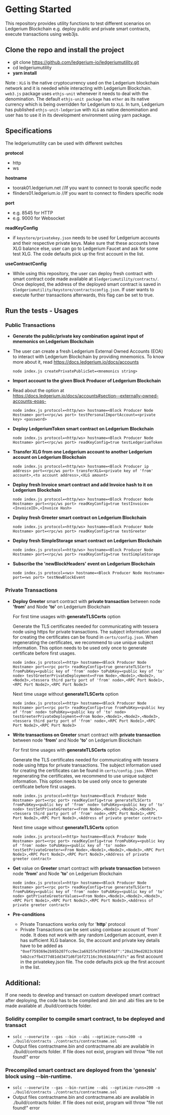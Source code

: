 # **Getting Started**
This repository provides utility functions to test different scenarios on Ledgerium Blockchain e.g. deploy public and private smart contracts, execute transactions using web3js.

## **Clone the repo and install the project**
- git clone https://github.com/ledgerium-io/ledgeriumutility.git 
- cd ledgeriumutility
- **yarn install**

Note : `XLG` is the native cryptocurrency used on the Ledgerium blockchain network and it is needed while interacting with Ledgerium Blockchain. `web3.js` package uses `ethjs-unit` whenever it needs to deal with the denomination. The default `ethjs-unit package` has `ether` as its native currency which is being overridden for Ledgerium to `XLG`. In turn, Ledgerium has published `ethjs-unit-ledgerium` with `XLG` as native denomination and user has to use it in its development environment using yarn package.

## **Specifications**
The ledgeriumutility can be used with different switches

**protocol**
- http
- ws

**hostname**
- toorak01.ledgerium.net //If you want to connect to toorak specific node
- flinders01.ledgerium.io //If you want to connect to flinders specific node

**port**
- e.g. 8545 for HTTP
- e.g. 9000 for Websocket

**readKeyConfig**
- if `keystore/privatekey.json` needs to be used for Ledgerium accounts and their respective private keys. Make sure that these accounts have XLG balance else, user can go to Ledgerium Faucet and ask for some test XLG. The code defaults pick up the first account in the list. 

**useContractConfig**
- While using this repository, the user can deploy fresh contract with smart contract code made available at `$ledgeriumutility/contracts/`. Once deployed, the address of the deployed smart contract is saved in `$ledgeriumutility/keystore/contractsconfig.json`. If user wants to execute further transactions afterwards, this flag can be set to true.

## **Run the tests - Usages**

### **Public Transactions**

- **Generate the public/private key combination against input of mnemonics on Ledgerium Blockchain**
- The user can create a fresh Ledgerium External Owned Accounts (EOA) to interact with Ledgerium Blockchain by providing mnemonics. To know more about it, read https://docs.ledgerium.io/docs/accounts
  ```
  node index.js createPrivatePublicSet=<mnemonics string>
  ``` 

- **Import account to the given Block Producer of Ledgerium Blockchain**
- Read about the option at https://docs.ledgerium.io/docs/accounts#section--externally-owned-accounts-eoas-
  ```
  node index.js protocol=<http/ws> hostname=<Block Producer Node Hostname> port=<rpc/ws port> testPersonalImportAccount=<private key> <password>
  ```

- **Deploy LedgeriumToken smart contract on Ledgerium Blockchain**  
  ```
  node index.js protocol=<http/ws> hostname=<Block Producer Node Hostname> port=<rpc/ws port> readKeyConfig=true testLedgeriumToken
  ```

- **Transfer XLG from one Ledgerium account to another Ledgerium account on Ledgerium Blockchain**
  ```
  node index.js protocol=<http/ws> hostname=<Block Producer ip address> port=<rpc/ws port> transferXLG=<private key of 'from' account>,<to account address>,<XLG amount>
  ```

- **Deploy fresh Invoice smart contract and add Invoice hash to it on Ledgerium Blockchain**
  ```
  node index.js protocol=<http/ws> hostname=<Block Producer Node Hostname> port=<rpc/ws port> readKeyConfig=true testInvoice=<InvoiceID>,<Invoice Hash>
  ```

- **Deploy fresh Greeter smart contract on Ledgerium Blockchain**
  ```
  node index.js protocol=<http/ws> hostname=<Block Producer Node Hostname> port=<rpc/ws port> readKeyConfig=true testGreeter
  ```

- **Deploy fresh SimpleStorage smart contract on Ledgerium Blockchain**
  ```
  node index.js protocol=<http/ws> hostname=<Block Producer Node Hostname> port=<rpc/ws port> readKeyConfig=true testSimpleStorage
  ```

- **Subscribe the 'newBlockHeaders' event on Ledgerium Blockchain**
  ```
  node index.js protocol=<ws> hostname=<Block Producer Node Hostname> port=<ws port> testNewBlockEvent
  ```

### **Private Transactions**
  
- **Deploy Greeter** smart contract with **private transaction** between node **'from'** and Node **'to'** on Ledgerium Blockchain
 
  For first time usages with **generateTLSCerts** option
 
   Generate the TLS certificates needed for communicating with tessera node using https for private transactions. The subject information used for creating the certificates can be found in `certs/config.json`. When regenerating the certificates, we recommend to use unique subject information. This option needs to be used only once to generate certificate before first usages. 

   ```
   node index.js protocol=<http> hostname=<Block Producer Node Hostname> port=<rpc port> readKeyConfig=true generateTLSCerts fromPubKey=<public key of 'from' node> toPubKey=<public key of 'to' node> testGreeterPrivateDeployment=<From Node>,<Node1>,<Node2>,<Node3>,<tessera third party port of 'from' node>,<RPC Port Node1>,<RPC Port Node2>,<RPC Port Node3>
   ```

  Next time usage without **generateTLSCerts** option
   ```
   node index.js protocol=<http> hostname=<Block Producer Node Hostname> port=<rpc port> readKeyConfig=true fromPubKey=<public key of 'from' node> toPubKey=<public key of 'to' node> testGreeterPrivateDeployment=<From Node>,<Node1>,<Node2>,<Node3>,<tessera third party port of 'from' node>,<RPC Port Node1>,<RPC Port Node2>,<RPC Port Node3>
   ```
  
- **Write transactions on Greeter** smart contract with **private transaction** between node **'from'** and Node **'to'** on Ledgerium Blockchain
 
  For first time usages with **generateTLSCerts** option
 
   Generate the TLS certificates needed for communicating with tessera node using https for private transactions. The subject information used for creating the certificates can be found in `certs/config.json`. When regenerating the certificates, we recommend to use unique subject information. This option needs to be used only once to generate certificate before first usages. 

   ```
   node index.js protocol=<http> hostname=<Block Producer Node Hostname> port=<rpc port> readKeyConfig=true generateTLSCerts fromPubKey=<public key of 'from' node> toPubKey=<public key of 'to' node> testSetPrivateGreeter=<From Node>,<Node1>,<Node2>,<Node3>,<tessera third party port of 'from' node>,<RPC Port Node1>,<RPC Port Node2>,<RPC Port Node3>,<Address of private greeter contract>
   ```

  Next time usage without **generateTLSCerts** option
   ```
   node index.js protocol=<http> hostname=<Block Producer Node Hostname> port=<rpc port> readKeyConfig=true fromPubKey=<public key of 'from' node> toPubKey=<public key of 'to' node> testSetPrivateGreeter=<From Node>,<Node1>,<Node2>,<Node3>,<RPC Port Node1>,<RPC Port Node2>,<RPC Port Node3>,<Address of private greeter contract>
   ```

- **Get** value on **Greeter** smart contract with **private transaction** between node **'from'** and Node **'to'** on Ledgerium Blockchain
 
   ```
   node index.js protocol=<http> hostname=<Block Producer Node Hostname> port=<rpc port> readKeyConfig=true generateTLSCerts fromPubKey=<public key of 'from' node> toPubKey=<public key of 'to' node> getPrivateGreeterValues=<From Node>,<Node1>,<Node2>,<Node3>,<RPC Port Node1>,<RPC Port Node2>,<RPC Port Node3>,<Address of private greeter contract>
   ```
- **Pre-conditions**
  - Private Transactions works only for '**http**' protocol
  - Private Transactions can be sent using coinbase account of 'from' node. It does not work with any random Ledgerium account, even it has sufficient XLG balance. So, the account and private key details have to be added as `"0xef759369e2b95b207fcc9ec2a6925fe3f8945f8f":"20a139ed2023c910d54b2ce7fb4377d81dd3471d6f16f27116c39c6184a3fd7c"` as first account in the privatekey.json file. The code defaults pick up the first account in the list. 
  
## **Additional:**
If one needs to develop and transact on custom developed smart contract after deploying, the code has to be compiled and .bin and .abi files are to be made available at ./build/contracts folder.
### **Solidity compiler to compile smart contract, to be deployed and transact**
- ```solc --overwrite --gas --bin --abi --optimize-runs=200 -o ./build/contracts ./contracts/contractname.sol```
- Output files contractname.bin and contractname.abi are available in ./build/contracts folder. If file does not exist, program will throw "file not found!" error

### **Precompiled smart contract are deployed from the 'genesis' block using --bin-runtime.**
- ```solc --overwrite --gas --bin-runtime --abi --optimize-runs=200 -o ./build/contracts ./contracts/contractname.sol```
- Output files contractname.bin and contractname.abi are available in ./build/contracts folder. If file does not exist, program will throw "file not found!" error

